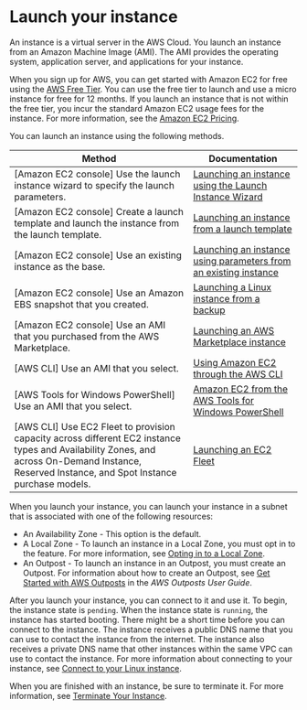 # Launch your instance<a name="LaunchingAndUsingInstances"></a>

An instance is a virtual server in the AWS Cloud\. You launch an instance from an Amazon Machine Image \(AMI\)\. The AMI provides the operating system, application server, and applications for your instance\.

When you sign up for AWS, you can get started with Amazon EC2 for free using the [AWS Free Tier](https://aws.amazon.com/)\. You can use the free tier to launch and use a micro instance for free for 12 months\. If you launch an instance that is not within the free tier, you incur the standard Amazon EC2 usage fees for the instance\. For more information, see the [Amazon EC2 Pricing](https://aws.amazon.com/ec2/pricing)\.

You can launch an instance using the following methods\.


| Method | Documentation | 
| --- | --- | 
|  \[Amazon EC2 console\] Use the launch instance wizard to specify the launch parameters\.  |  [Launching an instance using the Launch Instance Wizard](launching-instance.md)  | 
|  \[Amazon EC2 console\] Create a launch template and launch the instance from the launch template\.  |  [Launching an instance from a launch template](ec2-launch-templates.md)  | 
| \[Amazon EC2 console\] Use an existing instance as the base\. |  [Launching an instance using parameters from an existing instance](launch-more-like-this.md)  | 
|  \[Amazon EC2 console\] Use an Amazon EBS snapshot that you created\.  |  [Launching a Linux instance from a backup](instance-launch-snapshot.md)  | 
|  \[Amazon EC2 console\] Use an AMI that you purchased from the AWS Marketplace\.  |  [Launching an AWS Marketplace instance](launch-marketplace-console.md)  | 
|  \[AWS CLI\] Use an AMI that you select\.  |  [Using Amazon EC2 through the AWS CLI](https://docs.aws.amazon.com/cli/latest/userguide/cli-services-ec2-instances.html)  | 
|  \[AWS Tools for Windows PowerShell\] Use an AMI that you select\.  |  [Amazon EC2 from the AWS Tools for Windows PowerShell](https://docs.aws.amazon.com/powershell/latest/userguide/pstools-ec2.html)  | 
|  \[AWS CLI\] Use EC2 Fleet to provision capacity across different EC2 instance types and Availability Zones, and across On\-Demand Instance, Reserved Instance, and Spot Instance purchase models\.   |  [Launching an EC2 Fleet](ec2-fleet.md)  | 

When you launch your instance, you can launch your instance in a subnet that is associated with one of the following resources:
+ An Availability Zone \- This option is the default\.
+ A Local Zone \- To launch an instance in a Local Zone, you must opt in to the feature\. For more information, see [Opting in to a Local Zone](https://docs.aws.amazon.com/AWSEC2/latest/UserGuide/using-regions-availability-zones.html#using-regions-availability-zones-opt-in-local)\.
+ An Outpost \- To launch an instance in an Outpost, you must create an Outpost\. For information about how to create an Outpost, see [Get Started with AWS Outposts](https://docs.aws.amazon.com/outposts/latest/userguide/get-started-outposts.html) in the *AWS Outposts User Guide*\.

After you launch your instance, you can connect to it and use it\. To begin, the instance state is `pending`\. When the instance state is `running`, the instance has started booting\. There might be a short time before you can connect to the instance\. The instance receives a public DNS name that you can use to contact the instance from the internet\. The instance also receives a private DNS name that other instances within the same VPC can use to contact the instance\. For more information about connecting to your instance, see [Connect to your Linux instance](AccessingInstances.md)\.

When you are finished with an instance, be sure to terminate it\. For more information, see [Terminate Your Instance](terminating-instances.md)\.